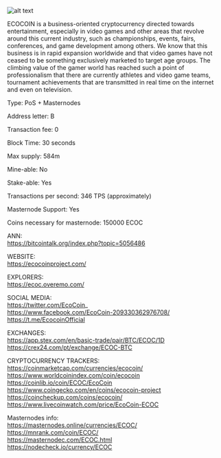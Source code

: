 ![alt text](https://i.imgur.com/agQOdVT.png)

 ECOCOIN is a business-oriented
cryptocurrency directed towards
entertainment, especially in video
games and other areas that revolve
around this current industry, such
as championships, events, fairs,
conferences, and game
development among others. We
know that this business is in rapid
expansion worldwide and that
video games have not ceased to be
something exclusively marketed to
target age groups. The climbing
value of the gamer world has
reached such a point of
professionalism that there are
currently athletes and video game
teams, tournament achievements
that are transmitted in real time on
the internet and even on television.


Type: PoS + Masternodes

Address letter: B

Transaction fee: 0

Block Time: 30 seconds

Max supply: 584m

Mine-able: No

Stake-able: Yes

Transactions per second: 346 TPS (approximately)

Masternode Support: Yes

Coins necessary for masternode:  150000 ECOC

ANN:  
https://bitcointalk.org/index.php?topic=5056486

 WEBSITE:  
https://ecocoinproject.com/

 EXPLORERS:  
https://ecoc.overemo.com/


 SOCIAL MEDIA:  
https://twitter.com/EcoCoin_  
https://www.facebook.com/EcoCoin-209330362976708/  
https://t.me/EcocoinOfficial

 EXCHANGES:  
https://app.stex.com/en/basic-trade/pair/BTC/ECOC/1D  
https://crex24.com/pt/exchange/ECOC-BTC

 CRYPTOCURRENCY TRACKERS:  
https://coinmarketcap.com/currencies/ecocoin/
https://www.worldcoinindex.com/coin/ecocoin 
https://coinlib.io/coin/ECOC/EcoCoin
https://www.coingecko.com/en/coins/ecocoin-project
https://coincheckup.com/coins/ecocoin/
https://www.livecoinwatch.com/price/EcoCoin-ECOC

 Masternodes info:  
https://masternodes.online/currencies/ECOC/  
https://mnrank.com/coin/ECOC/  
https://masternodec.com/ECOC.html  
https://nodecheck.io/currency/ECOC
